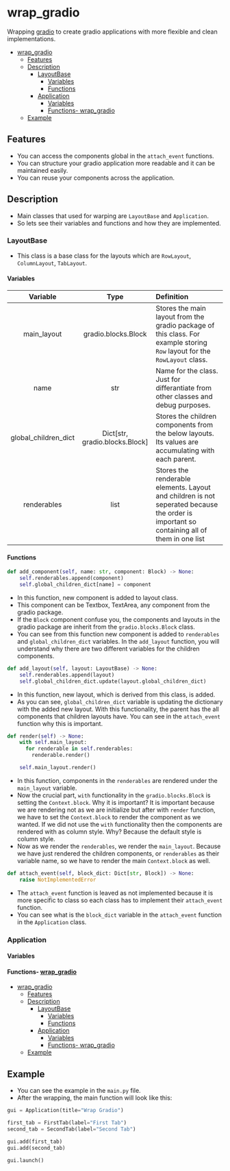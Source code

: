# wrap_gradio
Wrapping [gradio](https://www.gradio.app/) to create gradio applications with more flexible and clean implementations.

- [wrap\_gradio](#wrap_gradio)
  - [Features](#features)
  - [Description](#description)
    - [LayoutBase](#layoutbase)
      - [Variables](#variables)
      - [Functions](#functions)
    - [Application](#application)
      - [Variables](#variables-1)
      - [Functions- wrap\_gradio](#functions--wrap_gradio)
  - [Example](#example)

## Features
- You can access the components global in the ```attach_event``` functions.
- You can structure your gradio application more readable and it can be maintained easily.
- You can reuse your components across the application.

## Description

- Main classes that used for warping are ```LayoutBase``` and ```Application```.
- So lets see their variables and functions and how they are implemented.

### LayoutBase
- This class is a base class for the layouts which are ```RowLayout```, ```ColumnLayout```, ```TabLayout```.
  
#### Variables
|       Variable       |              Type              | Definition                                                                                                                                |
| :------------------: | :----------------------------: | :---------------------------------------------------------------------------------------------------------------------------------------- |
|     main_layout      |      gradio.blocks.Block       | Stores the main layout from the gradio package of this class. For example storing ```Row``` layout for the ```RowLayout``` class.         |
|         name         |              str               | Name for the class. Just for differantiate from other classes and debug purposes.                                                         |
| global_children_dict | Dict[str, gradio.blocks.Block] | Stores the children components from the below layouts. Its values are accumulating with each parent.                                      |
|     renderables      |              list              | Stores the renderable elements. Layout and children is not seperated because the order is important so containing all of them in one list |

#### Functions

```python
def add_component(self, name: str, component: Block) -> None:
    self.renderables.append(component)
    self.global_children_dict[name] = component
```
- In this function, new component is added to layout class. 
- This component can be Textbox, TextArea, any component from the gradio package.
- If the ```Block``` component confuse you, the components and layouts in the gradio package are inherit from the ```gradio.blocks.Block``` class.
- You can see from this function new component is added to ```renderables``` and ```global_children_dict``` variables. In the ```add_layout``` function, you will understand why there are two different variables for the children components.

```python
def add_layout(self, layout: LayoutBase) -> None:
    self.renderables.append(layout)
    self.global_children_dict.update(layout.global_children_dict)
```
- In this function, new layout, which is derived from this class, is added.
- As you can see, ```global_children_dict``` variable is updating the dictionary with the added new layout. With this functionality, the parent has the all components that children layouts have. You can see in the ```attach_event``` function why this is important.

```python
def render(self) -> None:
    with self.main_layout:
      for renderable in self.renderables:
        renderable.render()

    self.main_layout.render()
```
- In this function, components in the ```renderables``` are rendered under the ```main_layout``` variable.
- Now the crucial part, ```with``` functionality in the ```gradio.blocks.Block``` is setting the ```Context.block```. Why it is important? It is important because we are rendering not as we are initialize but after with ```render``` function, we have to set the ```Context.block``` to render the component as we wanted. If we did not use the ```with``` functionality then the components are rendered with as column style. Why? Because the default style is column style.
- Now as we render the ```renderables```, we render the ```main_layout```. Because we have just rendered the children components, or ```renderables``` as their variable name, so we have to render the main ```Context.block``` as well.

```python
def attach_event(self, block_dict: Dict[str, Block]) -> None:
    raise NotImplementedError
``` 
- The ```attach_event``` function is leaved as not implemented because it is more specific to class so each class has to implement their ```attach_event``` function.
- You can see what is the ```block_dict``` variable in the ```attach_event``` function in the ```Application``` class.

### Application

#### Variables

#### Functions- [wrap\_gradio](#wrap_gradio)
- [wrap\_gradio](#wrap_gradio)
  - [Features](#features)
  - [Description](#description)
    - [LayoutBase](#layoutbase)
      - [Variables](#variables)
      - [Functions](#functions)
    - [Application](#application)
      - [Variables](#variables-1)
      - [Functions- wrap\_gradio](#functions--wrap_gradio)
  - [Example](#example)


## Example
- You can see the example in the ```main.py``` file.
- After the wrapping, the main function will look like this:

```python
gui = Application(title="Wrap Gradio")

first_tab = FirstTab(label="First Tab")
second_tab = SecondTab(label="Second Tab")

gui.add(first_tab)
gui.add(second_tab)

gui.launch()
```
